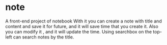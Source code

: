 # note
A front-end project of notebook
With it you can create a note with title and content and save it for future, and it will save time that you create it.
Also you can modify it , and it will update the time.
Using searchbox on the top-left can search notes by the title.
